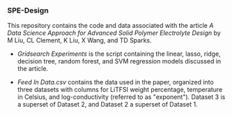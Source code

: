 ### SPE-Design
This repository contains the code and data associated with the article *A Data Science Approach for Advanced Solid Polymer Electrolyte Design* by M Liu, CL Clement, K Liu, X Wang, and TD Sparks.

- *Gridsearch Experiments* is the script containing the linear, lasso, ridge, decision tree, random forest, and SVM regression models discussed in the article.

- *Feed In Data.csv* contains the data used in the paper, organized into three datasets with columns for LiTFSI weight percentage, temperature in Celsius, and log-conductivity (referred to as "exponent"). Dataset 3 is a superset of Dataset 2, and Dataset 2 a superset of Dataset 1.
